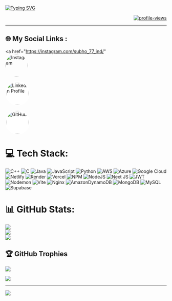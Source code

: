 [![Typing SVG](https://readme-typing-svg.demolab.com/?lines=Hello!+I'm+Subhankar+Guha,+an+IT+undergrad+from+Kolkata,+India.;Passionate+to+learn+about+technologies+and+explore+its+way+to+innovate!;&center=true&color=ffffff&duration=7000&multiline=false&width=1000&font=Fira+Code+Bold)](https://github.com/Sguha77)


<p align="right">
	<a href="https://" target="_blank">
		<img src="https://komarev.com/ghpvc/?username=Sguha77&label=Profile%20views&color=0e75b6&style=flat" alt="profile-views"/>
	</a>
</p>

---

## 🌐 My Social Links :
<p align="left">
 
  <a href="https://instagram.com/subho_77_ind/"   
    <img src="https://upload.wikimedia.org/wikipedia/commons/a/a5/Instagram_icon.png"
         alt="Instagram"
         style="width: 70px; height: 70px; border-radius: 50%;">
  </a>

  <a href="https://www.linkedin.com/in/subhankar-07-guha/"
     target="_blank"
     rel="noopener noreferrer"
     class="social-icon"
     data-tooltip="LinkedIn"
     style="
       display: inline-flex;
       justify-content: center;
       align-items: center;
       width: 70px;
       height: 70px;
       border-radius: 50%;
       border: 3px solid white;
       box-shadow: 0 0 15px rgba(255, 255, 255, 0.6);
       transition: all 0.3s ease;
       background: white;
     "
     onmouseover="this.style.transform='scale(1.15)'; this.style.boxShadow='0 0 25px rgba(255, 255, 255, 0.9)'"
     onmouseout="this.style.transform='scale(1)'; this.style.boxShadow='0 0 15px rgba(255, 255, 255, 0.6)'">
    <img src="https://upload.wikimedia.org/wikipedia/commons/8/81/LinkedIn_icon.svg"
         alt="LinkedIn Profile"
         style="width: 70px; height: 70px; border-radius: 50%;">
  </a>

  <a href="https://github.com/Sguha77/"
     target="_blank"
     rel="noopener noreferrer"
     class="social-icon"
     data-tooltip="GitHub"
     style="
       display: inline-flex;
       justify-content: center;
       align-items: center;
       width: 70px;
       height: 70px;
       border-radius: 50%;
       border: 3px solid white;
       box-shadow: 0 0 15px rgba(255, 255, 255, 0.6);
       transition: all 0.3s ease;
       background: white;
     "
     onmouseover="this.style.transform='scale(1.15)'; this.style.boxShadow='0 0 25px rgba(255, 255, 255, 0.9)'"
     onmouseout="this.style.transform='scale(1)'; this.style.boxShadow='0 0 15px rgba(255, 255, 255, 0.6)'">
    <img src="https://upload.wikimedia.org/wikipedia/commons/9/91/Octicons-mark-github.svg"
         alt="GitHub"
         style="width: 70px; height: 70px; border-radius: 50%;">
  </a>
</p>





# 💻 Tech Stack:
![C++](https://img.shields.io/badge/c++-%2300599C.svg?style=for-the-badge&logo=c%2B%2B&logoColor=white) ![C](https://img.shields.io/badge/c-%2300599C.svg?style=for-the-badge&logo=c&logoColor=white) ![Java](https://img.shields.io/badge/java-%23ED8B00.svg?style=for-the-badge&logo=openjdk&logoColor=white) ![JavaScript](https://img.shields.io/badge/javascript-%23323330.svg?style=for-the-badge&logo=javascript&logoColor=%23F7DF1E) ![Python](https://img.shields.io/badge/python-3670A0?style=for-the-badge&logo=python&logoColor=ffdd54) ![AWS](https://img.shields.io/badge/AWS-%23FF9900.svg?style=for-the-badge&logo=amazon-aws&logoColor=white) ![Azure](https://img.shields.io/badge/azure-%230072C6.svg?style=for-the-badge&logo=microsoftazure&logoColor=white) ![Google Cloud](https://img.shields.io/badge/GoogleCloud-%234285F4.svg?style=for-the-badge&logo=google-cloud&logoColor=white) ![Netlify](https://img.shields.io/badge/netlify-%23000000.svg?style=for-the-badge&logo=netlify&logoColor=#00C7B7) ![Render](https://img.shields.io/badge/Render-%46E3B7.svg?style=for-the-badge&logo=render&logoColor=white) ![Vercel](https://img.shields.io/badge/vercel-%23000000.svg?style=for-the-badge&logo=vercel&logoColor=white) ![NPM](https://img.shields.io/badge/NPM-%23CB3837.svg?style=for-the-badge&logo=npm&logoColor=white) ![NodeJS](https://img.shields.io/badge/node.js-6DA55F?style=for-the-badge&logo=node.js&logoColor=white) ![Next JS](https://img.shields.io/badge/Next-black?style=for-the-badge&logo=next.js&logoColor=white) ![JWT](https://img.shields.io/badge/JWT-black?style=for-the-badge&logo=JSON%20web%20tokens) ![Nodemon](https://img.shields.io/badge/NODEMON-%23323330.svg?style=for-the-badge&logo=nodemon&logoColor=%BBDEAD) ![Vite](https://img.shields.io/badge/vite-%23646CFF.svg?style=for-the-badge&logo=vite&logoColor=white) ![Nginx](https://img.shields.io/badge/nginx-%23009639.svg?style=for-the-badge&logo=nginx&logoColor=white) ![AmazonDynamoDB](https://img.shields.io/badge/Amazon%20DynamoDB-4053D6?style=for-the-badge&logo=Amazon%20DynamoDB&logoColor=white) ![MongoDB](https://img.shields.io/badge/MongoDB-%234ea94b.svg?style=for-the-badge&logo=mongodb&logoColor=white) ![MySQL](https://img.shields.io/badge/mysql-4479A1.svg?style=for-the-badge&logo=mysql&logoColor=white) ![Supabase](https://img.shields.io/badge/Supabase-3ECF8E?style=for-the-badge&logo=supabase&logoColor=white)
# 📊 GitHub Stats:
![](https://github-readme-stats.vercel.app/api?username=Sguha77&theme=dark&hide_border=false&include_all_commits=false&count_private=false)<br/>
![](https://nirzak-streak-stats.vercel.app/?user=Sguha77&theme=dark&hide_border=false)<br/>
![](https://github-readme-stats.vercel.app/api/top-langs/?username=Sguha77&theme=dark&hide_border=false&include_all_commits=false&count_private=false&layout=compact)

## 🏆 GitHub Trophies
![](https://github-profile-trophy.vercel.app/?username=Sguha77&theme=radical&no-frame=false&no-bg=false&margin-w=4)

![](https://quotes-github-readme.vercel.app/api?type=horizontal&theme=radical)

---
[![](https://visitcount.itsvg.in/api?id=Sguha77&icon=0&color=0)](https://visitcount.itsvg.in)

<!-- Proudly created with GPRM ( https://gprm.itsvg.in ) -->
